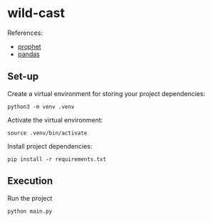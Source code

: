 # wild-cast

References:

* [prophet](https://facebook.github.io/prophet/)
* [pandas](https://pandas.pydata.org/docs/reference/index.html)

## Set-up

Create a virtual environment for storing your project dependencies:

```
python3 -m venv .venv
```

Activate the virtual environment:

```
source .venv/bin/activate
```

Install project dependencies:

```
pip install -r requirements.txt
```

## Execution

Run the project

```
python main.py
```
